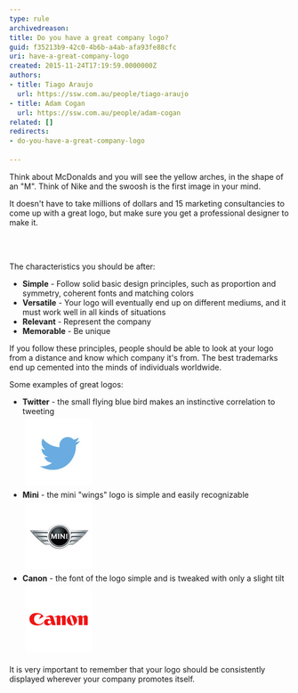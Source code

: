 ```yaml
---
type: rule
archivedreason: 
title: Do you have a great company logo?
guid: f35213b9-42c0-4b6b-a4ab-afa93fe88cfc
uri: have-a-great-company-logo
created: 2015-11-24T17:19:59.0000000Z
authors:
- title: Tiago Araujo
  url: https://ssw.com.au/people/tiago-araujo
- title: Adam Cogan
  url: https://ssw.com.au/people/adam-cogan
related: []
redirects:
- do-you-have-a-great-company-logo

---
```



<p>​​​Think about McDonalds and you will see the yellow arches, in the shape of an "M". Think of Nike and the swoosh is the first image in your mind.</p><p>It doesn't have to take millions of dollars and 15 marketing consultancies to come up with a great logo, but make sure you get a professional designer to make it.​​<br></p>
<br><excerpt class='endintro'></excerpt><br>
<p style="margin-top:7px;margin-bottom:7px;font-family:verdana, sans-serif;font-size:12px;line-height:17px;color:#000000;"></p><p>The characteristics you should be after:</p><ul><li><strong>Simple</strong> - Follow solid basic design principles, such as proportion and symmetry, coherent fonts and matching colors​</li><li><strong>Versatile</strong> - Your logo will eventually end up on different mediums, and it must work well in all kinds of situations</li><li><strong>Relevant</strong> - Represent the company</li><li><strong>Memorable</strong> - Be unique</li></ul><p>If you follow these principles, people should be able to look at your logo from a distance and know which company it's from. The best trademarks end up cemented into the minds of individuals worldwide.</p><p>Some examples of great logos:</p><ul><li><strong>Twitter</strong> - the small flying blue bird makes an instinctive correlation to tweeting<br><img src="twitterlogo.jpg" alt="twitterlogo.jpg" style="margin:5px;" /><br></li><li><strong>Mini</strong> - the mini "wings" logo is simple and easily recognizable <br><img src="mini-logo.jpg" alt="mini-logo.jpg" data-pin-nopin="true" style="margin:5px;" /><br></li><li><strong>Canon</strong> - the font of the logo simple and is tweaked with only a slight tilt<br><img src="canon-logo.jpg" alt="canon-logo.jpg" style="margin:5px;" /><br></li></ul><p>It is very important to remember that your logo should be consistently displayed wherever your company promotes itself.</p>



